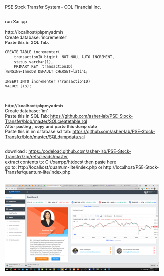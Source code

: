 PSE Stock Transfer System - COL Financial Inc. <br><br>

run Xampp <br><br>
http://localhost/phpmyadmin<br>
Create database: 'incrementer'<br>
Paste this in SQL Tab: 
```
CREATE TABLE incrementer(
    transactionID bigint  NOT NULL AUTO_INCREMENT,
	status varchar(1),
    PRIMARY KEY (transactionID)
)ENGINE=InnoDB DEFAULT CHARSET=latin1;

INSERT INTO incrementer (transactionID)
VALUES (13);
```


<br><br>
http://localhost/phpmyadmin<br>
Create database: 'im'<br>
Paste this in SQL Tab: https://github.com/asher-lab/PSE-Stock-Transfer/blob/master/SQLcreatetable.sql <br>
After pasting , copy and paste this dump date <br>
Paste this in im database sql tab: https://github.com/asher-lab/PSE-Stock-Transfer/blob/master/SQLdumpdata.sql <br><br>


download : https://codeload.github.com/asher-lab/PSE-Stock-Transfer/zip/refs/heads/master <br>
extract contents to: C://xampp/htdocs/ then paste here<br>
go to: http://localhost/quantum-lite/index.php or http://localhost/PSE-Stock-Transfer/quantum-lite/index.php <br><br>

![MyDrive Design](Screenshots/Screenshot%20(303).png)
